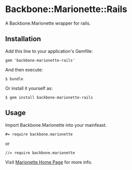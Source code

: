 # Backbone::Marionette::Rails

A Backbone.Marionette wrapper for rails.

## Installation

Add this line to your application's Gemfile:

    gem 'backbone-marionette-rails'

And then execute:

    $ bundle

Or install it yourself as:

    $ gem install backbone-marionette-rails

## Usage

Import Backbone.Marionette into your mainfeast.
  
    #= require backbone.marionette

or

    //= require backbone.marionette


Visit [Marionette Home Page](https://github.com/marionettejs/backbone.marionette) for more info.